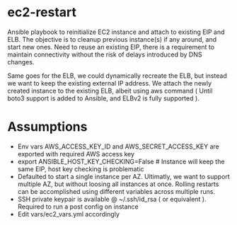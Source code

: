 # ec2-restart
Ansible playbook to reinitialize EC2 instance and attach to existing EIP and ELB.
The objective is to cleanup previous instance(s) if any around, and start new ones.
Need to reuse an existing EIP, there is a requirement to maintain connectivity without 
the risk of delays introduced by DNS changes.

Same goes for the ELB, we could dynamically recreate the ELB, but instead we want to keep the
existing external IP address. We attach the newly created instance to the existing ELB, albeit using aws
command ( Until boto3 support is added to Ansible, and ELBv2 is fully supported ). 

# Assumptions
- Env vars AWS_ACCESS_KEY_ID and AWS_SECRET_ACCESS_KEY are exported with required AWS access key
- export ANSIBLE_HOST_KEY_CHECKING=False # Instance will keep the same EIP, host key checking is problematic
- Defaulted to start a single instance per AZ. Ultimatly, we want to support multiple AZ, but without loosing
  all instances at once. Rolling restarts can be accomplished using different variables across multiple runs.
- SSH private keypair is available @ ~/.ssh/id_rsa ( or equivalent ). Required to run a post config on instance
- Edit vars/ec2_vars.yml accordingly

